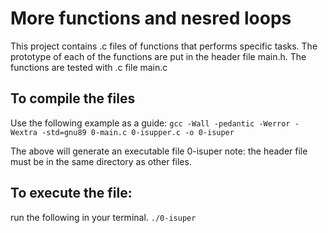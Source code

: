 # More functions and nesred loops
This project contains .c files of functions that performs specific tasks. The prototype of each of the functions are put in the header file main.h. The functions are tested with .c file main.c

## To compile the files

Use the following example as a guide:
```gcc -Wall -pedantic -Werror -Wextra -std=gnu89 0-main.c 0-isupper.c -o 0-isuper```

The above will generate an executable file 0-isuper
note: the header file must be in the same directory as other files.

## To execute the file:
run the following in your terminal.
```./0-isuper```
